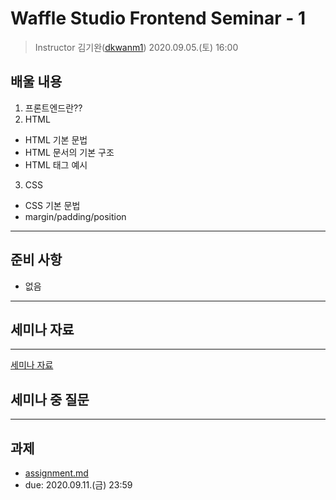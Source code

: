 Waffle Studio Frontend Seminar - 1
================================

> Instructor 김기완([dkwanm1](https://github.com/dkwanm1))
> 2020.09.05.(토) 16:00

## 배울 내용
1. 프론트엔드란??
2. HTML
  - HTML 기본 문법
  - HTML 문서의 기본 구조
  - HTML 태그 예시
3. CSS
  - CSS 기본 문법
  - margin/padding/position

------------------

## 준비 사항
- 없음
  
------------------

## 세미나 자료
------------------
[세미나 자료](https://github.com/wafflestudio/rookies/blob/master/frontend/seminar-1/Waffle%20Studio%20Frontend%20Seminar%20-%201.pdf)
## 세미나 중 질문

------------------


## 과제
- [assignment.md](assignment.md)
- due: 2020.09.11.(금) 23:59


